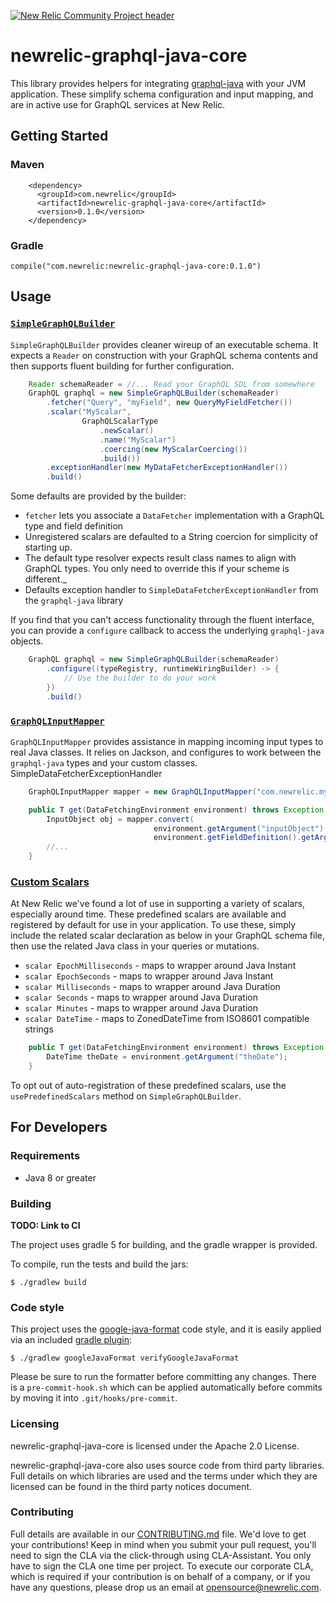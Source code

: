 [![New Relic Community Project header](https://github.com/newrelic/open-source-office/raw/master/examples/categories/images/Community_Project.png)](https://github.com/newrelic/open-source-office/blob/master/examples/categories/index.md#new-relic-community-project)

# newrelic-graphql-java-core

This library provides helpers for integrating [graphql-java](https://github.com/graphql-java/graphql-java) with your JVM application. These simplify schema configuration and input mapping, and are in active use for GraphQL services at New Relic.

## Getting Started

### Maven
```
    <dependency>
      <groupId>com.newrelic</groupId>
      <artifactId>newrelic-graphql-java-core</artifactId>
      <version>0.1.0</version>
    </dependency>
```

### Gradle
```
compile("com.newrelic:newrelic-graphql-java-core:0.1.0")
```

## Usage

### [`SimpleGraphQLBuilder`](https://github.com/newrelic/newrelic-graphql-java-core/blob/master/src/main/java/com/newrelic/graphql/schema/SimpleGraphQLBuilder.java)

`SimpleGraphQLBuilder` provides cleaner wireup of an executable schema. It expects a `Reader` on construction with your GraphQL schema contents and then supports fluent building for further configuration.

```java
    Reader schemaReader = //... Read your GraphQL SDL from somewhere
    GraphQL graphql = new SimpleGraphQLBuilder(schemaReader)
        .fetcher("Query", "myField", new QueryMyFieldFetcher())
        .scalar("MyScalar",
                GraphQLScalarType
                    .newScalar()
                    .name("MyScalar")
                    .coercing(new MyScalarCoercing())
                    .build())
        .exceptionHandler(new MyDataFetcherExceptionHandler())
        .build()
```

Some defaults are provided by the builder:

* `fetcher` lets you associate a `DataFetcher` implementation with a GraphQL type and field definition
* Unregistered scalars are defaulted to a String coercion for simplicity of starting up.
* The default type resolver expects result class names to align with GraphQL types. You only need to override this if your scheme is different._
* Defaults exception handler to `SimpleDataFetcherExceptionHandler` from the `graphql-java` library

If you find that you can't access functionality through the fluent interface, you can provide a `configure` callback to access the underlying `graphql-java` objects.

```java
    GraphQL graphql = new SimpleGraphQLBuilder(schemaReader)
        .configure((typeRegistry, runtimeWiringBuilder) -> {
            // Use the builder to do your work
        })
        .build()
```

### [`GraphQLInputMapper`](https://github.com/newrelic/newrelic-graphql-java-core/blob/master/src/main/java/com/newrelic/graphql/mapper/GraphQLInputMapper.java)

`GraphQLInputMapper` provides assistance in mapping incoming input types to real Java classes. It relies on Jackson, and configures to work between the `graphql-java` types and your custom classes.
SimpleDataFetcherExceptionHandler

```java
    GraphQLInputMapper mapper = new GraphQLInputMapper("com.newrelic.my.model");

    public T get(DataFetchingEnvironment environment) throws Exception {
        InputObject obj = mapper.convert(
                                environment.getArgument("inputObject"),
                                environment.getFieldDefinition().getArgument("inputObject").getType());
        //...
    }
```

### [Custom Scalars](https://github.com/newrelic/newrelic-graphql-java-core/tree/master/src/main/java/com/newrelic/graphql/schema/scalars)

At New Relic we've found a lot of use in supporting a variety of scalars, especially around time. These predefined scalars are available and registered by default for use in your application. To use these, simply include the related scalar declaration as below in your GraphQL schema file, then use the related Java class in your queries or mutations.

* `scalar EpochMilliseconds` - maps to wrapper around Java Instant
* `scalar EpochSeconds` - maps to wrapper around Java Instant
* `scalar Milliseconds` - maps to wrapper around Java Duration
* `scalar Seconds` - maps to wrapper around Java Duration
* `scalar Minutes` - maps to wrapper around Java Duration
* `scalar DateTime` - maps to ZonedDateTime from ISO8601 compatible strings

```java
    public T get(DataFetchingEnvironment environment) throws Exception {
        DateTime theDate = environment.getArgument("theDate");
    }
```

To opt out of auto-registration of these predefined scalars, use the `usePredefinedScalars` method on `SimpleGraphQLBuilder`.

## For Developers

### Requirements

* Java 8 or greater

### Building

**TODO: Link to CI**

The project uses gradle 5 for building, and the gradle wrapper is provided.

To compile, run the tests and build the jars:

`$ ./gradlew build`

### Code style
This project uses the [google-java-format](https://github.com/google/google-java-format) code style, and it is
easily applied via an included [gradle plugin](https://github.com/sherter/google-java-format-gradle-plugin):

`$ ./gradlew googleJavaFormat verifyGoogleJavaFormat`

Please be sure to run the formatter before committing any changes. There is a `pre-commit-hook.sh` which can
be applied automatically before commits by moving it into `.git/hooks/pre-commit`.

### Licensing
newrelic-graphql-java-core is licensed under the Apache 2.0 License.

newrelic-graphql-java-core also uses source code from third party libraries.
Full details on which libraries are used and the terms under which they are licensed can be found in the 
third party notices document.

### Contributing
Full details are available in our [CONTRIBUTING.md](CONTRIBUTING.md) file.
We'd love to get your contributions! Keep in mind when you submit your pull request, you'll need to sign the CLA via the click-through using CLA-Assistant. You only have to sign the CLA one time per project.
To execute our corporate CLA, which is required if your contribution is on behalf of a company, or if you have any questions, please drop us an email at opensource@newrelic.com. 

